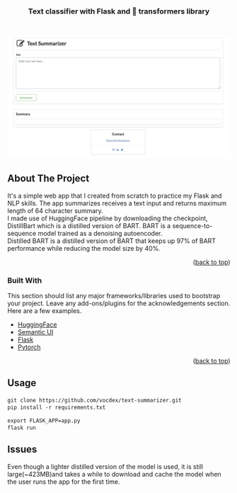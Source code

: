 <!-- PROJECT LOGO -->
<div align="center">
  <a href="https://github.com/othneildrew/Best-README-Template">
  </a>

  <h3 align="center">Text classifier with Flask and  🤗 transformers library</h3>
</div>

<br />
<p align="center">
  <img src="https://github.com/vocdex/text-summarizer/blob/e5d3cc3c3369dd37cf1164024ed765305b72b80b/text-summarizer-UI.jpeg" width="650" title="hover text">
</p>

<!-- ABOUT THE PROJECT -->
## About The Project
It's a simple web app that I created from scratch to practice my Flask and NLP skills. The app summarizes receives a text input and returns 
maximum length of 64 character summary.  
I made use of HuggingFace pipeline by downloading the checkpoint, DistillBart which is a distilled version of BART.
BART is a sequence-to-sequence model trained as a denoising autoencoder.  
Distilled BART is a distilled version of BART that keeps up 97% of BART performance while reducing the model size by 40%.



<p align="right">(<a href="#top">back to top</a>)</p>

### Built With

This section should list any major frameworks/libraries used to bootstrap your project. Leave any add-ons/plugins for the acknowledgements section. Here are a few examples.

* [HuggingFace](https://huggingface.co/)
* [Semantic UI](https://semantic-ui.com/)
* [Flask](https://flask.palletsprojects.com/en/2.1.x/)
* [Pytorch](https://pytorch.org/)
<p align="right">(<a href="#top">back to top</a>)</p>


<!-- USAGE EXAMPLES -->
## Usage
```
git clone https://github.com/vocdex/text-summarizer.git
pip install -r requirements.txt
```
```
export FLASK_APP=app.py
flask run
```
## Issues
Even though a lighter distilled version of the model is used, it is still large(~423MB)and takes a while to download and cache the model when the user runs the app for the first time.












